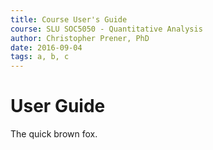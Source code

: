 ```yaml
---
title: Course User's Guide
course: SLU SOC5050 - Quantitative Analysis
author: Christopher Prener, PhD
date: 2016-09-04
tags: a, b, c
---
```


# User Guide
The quick brown fox.
